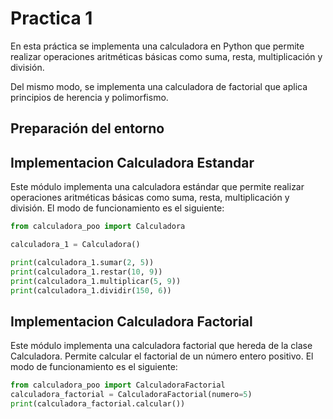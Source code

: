 # Practica 1

En esta práctica se implementa una calculadora en Python que permite realizar
operaciones aritméticas básicas como suma, resta, multiplicación y división.

Del mismo modo, se implementa una calculadora de factorial que aplica principios
de herencia y polimorfismo.

## Preparación del entorno

## Implementacion Calculadora Estandar

Este módulo implementa una calculadora estándar que permite realizar operaciones
aritméticas básicas como suma, resta, multiplicación y división. El modo de
funcionamiento es el siguiente:

```python
from calculadora_poo import Calculadora

calculadora_1 = Calculadora()

print(calculadora_1.sumar(2, 5))
print(calculadora_1.restar(10, 9))
print(calculadora_1.multiplicar(5, 9))
print(calculadora_1.dividir(150, 6))
```

## Implementacion Calculadora Factorial

Este módulo implementa una calculadora factorial que hereda de la clase
Calculadora. Permite calcular el factorial de un número entero positivo. El modo
de funcionamiento es el siguiente:

```python
from calculadora_poo import CalculadoraFactorial
calculadora_factorial = CalculadoraFactorial(numero=5)
print(calculadora_factorial.calcular())
```
